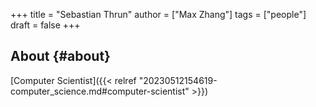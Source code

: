 +++
title = "Sebastian Thrun"
author = ["Max Zhang"]
tags = ["people"]
draft = false
+++

## About {#about}

[Computer Scientist]({{< relref "20230512154619-computer_science.md#computer-scientist" >}})

